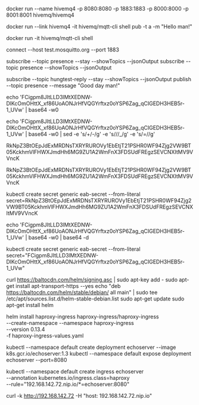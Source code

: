 docker run --name hivemq4 -p 8080:8080 -p 1883:1883 -p 8000:8000 -p 8001:8001 hivemq/hivemq4

docker run --link hivemq4 -it hivemq/mqtt-cli shell
pub -t a -m "Hello man!"

docker run -it hivemq/mqtt-cli shell

connect --host test.mosquitto.org --port 1883

subscribe --topic presence --stay --showTopics --jsonOutput
subscribe --topic presence --showTopics --jsonOutput

subscribe --topic hungtest-reply --stay --showTopics --jsonOutput
publish --topic presence --message "Good day man!"

echo 'FCigpm8JItLLD3lMtXEDNW-DlKcOmOHttX_xf86UoAONJrHfVQGYrftxz0oYSP6Zag_qCIGEDH3HEB5r-1_UVw' | base64 -w0

echo 'FCigpm8JItLLD3lMtXEDNW-DlKcOmOHttX_xf86UoAONJrHfVQGYrftxz0oYSP6Zag_qCIGEDH3HEB5r-1_UVw' | base64 -w0 | sed -e 's/+/-/g' -e 's/\//_/g' -e 's/=//g'


RkNpZ3BtOEpJdExMRDNsTXRYRUROVy1EbEtjT21PSHR0WF94Zjg2VW9BT05KckhmVlFHWXJmdHh6MG9ZU1A2WmFnX3FDSUdFREgzSEVCNXItMV9VVncK

RkNpZ3BtOEpJdExMRDNsTXRYRUROVy1EbEtjT21PSHR0WF94Zjg2VW9BT05KckhmVlFHWXJmdHh6MG9ZU1A2WmFnX3FDSUdFREgzSEVCNXItMV9VVncK

kubectl create secret generic eab-secret --from-literal \
  secret=RkNpZ3BtOEpJdExMRDNsTXRYRUROVy1EbEtjT21PSHR0WF94Zjg2VW9BT05KckhmVlFHWXJmdHh6MG9ZU1A2WmFnX3FDSUdFREgzSEVCNXItMV9VVncK

echo 'FCigpm8JItLLD3lMtXEDNW-DlKcOmOHttX_xf86UoAONJrHfVQGYrftxz0oYSP6Zag_qCIGEDH3HEB5r-1_UVw' | base64 -w0 | base64 -d

kubectl create secret generic eab-secret --from-literal secret="FCigpm8JItLLD3lMtXEDNW-DlKcOmOHttX_xf86UoAONJrHfVQGYrftxz0oYSP6Zag_qCIGEDH3HEB5r-1_UVw"

curl https://baltocdn.com/helm/signing.asc | sudo apt-key add -
sudo apt-get install apt-transport-https --yes
echo "deb https://baltocdn.com/helm/stable/debian/ all main" | sudo tee /etc/apt/sources.list.d/helm-stable-debian.list
sudo apt-get update
sudo apt-get install helm

helm install haproxy-ingress haproxy-ingress/haproxy-ingress\
  --create-namespace --namespace haproxy-ingress\
  --version 0.13.4\
  -f haproxy-ingress-values.yaml

kubectl --namespace default create deployment echoserver --image k8s.gcr.io/echoserver:1.3
kubectl --namespace default expose deployment echoserver --port=8080

kubectl --namespace default create ingress echoserver\
  --annotation kubernetes.io/ingress.class=haproxy\
  --rule="192.168.142.72.nip.io/*=echoserver:8080"

curl -k http://192.168.142.72 -H "host: 192.168.142.72.nip.io"


